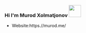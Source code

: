 ### Hi I'm Murod Xolmatjonov <img src="https://media.giphy.com/media/hvRJCLFzcasrR4ia7z/giphy.gif" width="40px" />
- Website:https.//murod.me/
<!--
**murod3363/murod3363** is a ✨ _special_ ✨ repository because its `README.md` (this file) appears on your GitHub profile.

Here are some ideas to get you started:

- 🔭 I’m currently working on ...
- 🌱 I’m currently learning ...
- 👯 I’m looking to collaborate on ...
- 🤔 I’m looking for help with ...
- 💬 Ask me about ...
- 📫 How to reach me: ...
- 😄 Pronouns: ...
- ⚡ Fun fact: ...
-->
